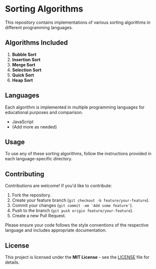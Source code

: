 # Sorting Algorithms

This repository contains implementations of various sorting algorithms in different programming languages.

## Algorithms Included

1. **Bubble Sort**
2. **Insertion Sort**
3. **Merge Sort**
4. **Selection Sort**
5. **Quick Sort**
6. **Heap Sort**

## Languages

Each algorithm is implemented in multiple programming languages for educational purposes and comparison.


- JavaScript
- (Add more as needed)

## Usage

To use any of these sorting algorithms, follow the instructions provided in each language-specific directory.

## Contributing

Contributions are welcome! If you'd like to contribute:

1. Fork the repository.
2. Create your feature branch (`git checkout -b feature/your-feature`).
3. Commit your changes (`git commit -am 'Add some feature'`).
4. Push to the branch (`git push origin feature/your-feature`).
5. Create a new Pull Request.

Please ensure your code follows the style conventions of the respective language and includes appropriate documentation.

## License

This project is licensed under the **MIT License** - see the [LICENSE](LICENSE) file for details.


